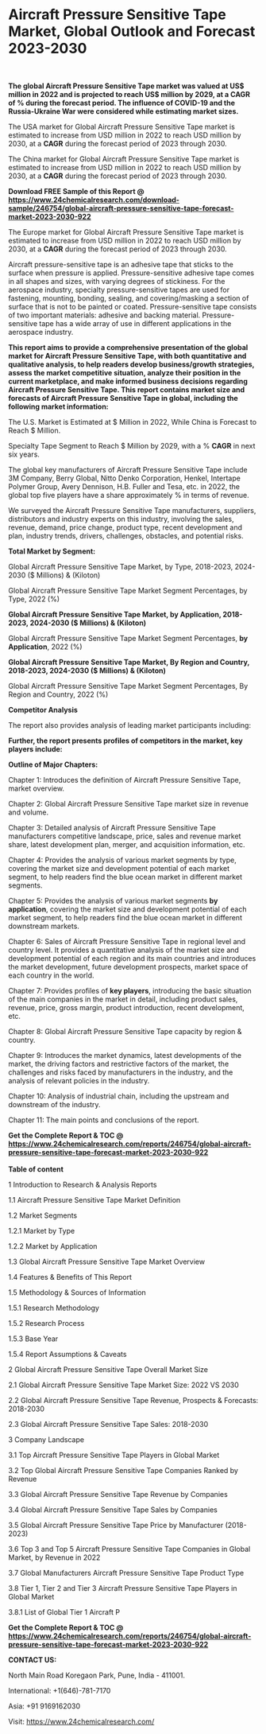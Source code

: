 <h1>Aircraft Pressure Sensitive Tape Market, Global Outlook and Forecast 2023-2030</h1><br/><p><strong>The global Aircraft Pressure Sensitive Tape market was valued at US$ million in 2022 and is projected to reach US$ million by 2029, at a <strong>CAGR</strong> of % during the forecast period. The influence of COVID-19 and the Russia-Ukraine War were considered while estimating market sizes.</strong></p><p>The USA market for Global Aircraft Pressure Sensitive Tape market is estimated to increase from USD million in 2022 to reach USD million by 2030, at a <strong>CAGR</strong> during the forecast period of 2023 through 2030.</p><p>The China market for Global Aircraft Pressure Sensitive Tape market is estimated to increase from USD million in 2022 to reach USD million by 2030, at a <strong>CAGR</strong> during the forecast period of 2023 through 2030.</p><div><b>Download FREE Sample of this Report @ <a href="https://www.24chemicalresearch.com/download-sample/246754/global-aircraft-pressure-sensitive-tape-forecast-market-2023-2030-922">https://www.24chemicalresearch.com/download-sample/246754/global-aircraft-pressure-sensitive-tape-forecast-market-2023-2030-922</a></b></div><p>The Europe market for Global Aircraft Pressure Sensitive Tape market is estimated to increase from USD million in 2022 to reach USD million by 2030, at a <strong>CAGR</strong> during the forecast period of 2023 through 2030.</p><p>Aircraft pressure-sensitive tape is an adhesive tape that sticks to the surface when pressure is applied. Pressure-sensitive adhesive tape comes in all shapes and sizes, with varying degrees of stickiness. For the aerospace industry, specialty pressure-sensitive tapes are used for fastening, mounting, bonding, sealing, and covering/masking a section of surface that is not to be painted or coated. Pressure-sensitive tape consists of two important materials: adhesive and backing material. Pressure-sensitive tape has a wide array of use in different applications in the aerospace industry.</p><p><strong>This report aims to provide a comprehensive presentation of the global market for Aircraft Pressure Sensitive Tape, with both quantitative and qualitative analysis, to help readers develop business/growth strategies, assess the market competitive situation, analyze their position in the current marketplace, and make informed business decisions regarding Aircraft Pressure Sensitive Tape. This report contains market size and forecasts of Aircraft Pressure Sensitive Tape in global, including the following market information:</strong></p><p>The U.S. Market is Estimated at $ Million in 2022, While China is Forecast to Reach $ Million.</p><p>Specialty Tape Segment to Reach $ Million by 2029, with a % <strong>CAGR</strong> in next six years.</p><p>The global key manufacturers of Aircraft Pressure Sensitive Tape include 3M Company, Berry Global, Nitto Denko Corporation, Henkel, Intertape Polymer Group, Avery Dennison, H.B. Fuller and Tesa, etc. in 2022, the global top five players have a share approximately % in terms of revenue.</p><p>We surveyed the Aircraft Pressure Sensitive Tape manufacturers, suppliers, distributors and industry experts on this industry, involving the sales, revenue, demand, price change, product type, recent development and plan, industry trends, drivers, challenges, obstacles, and potential risks.</p><p><strong>Total Market by Segment:</strong></p><p>Global Aircraft Pressure Sensitive Tape Market, by Type, 2018-2023, 2024-2030 ($ Millions) & (Kiloton)</p><p>Global Aircraft Pressure Sensitive Tape Market Segment Percentages, by Type, 2022 (%)</p><p><strong>Global Aircraft Pressure Sensitive Tape Market, <strong>by Application</strong>, 2018-2023, 2024-2030 ($ Millions) & (Kiloton)</strong></p><p>Global Aircraft Pressure Sensitive Tape Market Segment Percentages, <strong>by Application</strong>, 2022 (%)</p><p><strong>Global Aircraft Pressure Sensitive Tape Market, By Region and Country, 2018-2023, 2024-2030 ($ Millions) & (Kiloton)</strong></p><p>Global Aircraft Pressure Sensitive Tape Market Segment Percentages, By Region and Country, 2022 (%)</p><p><strong>Competitor Analysis</strong></p><p>The report also provides analysis of leading market participants including:</p><p><strong>Further, the report presents profiles of competitors in the market, <strong>key players</strong> include:</strong></p><p><strong>Outline of Major Chapters:</strong></p><p>Chapter 1: Introduces the definition of Aircraft Pressure Sensitive Tape, market overview.</p><p>Chapter 2: Global Aircraft Pressure Sensitive Tape market size in revenue and volume.</p><p>Chapter 3: Detailed analysis of Aircraft Pressure Sensitive Tape manufacturers competitive landscape, price, sales and revenue market share, latest development plan, merger, and acquisition information, etc.</p><p>Chapter 4: Provides the analysis of various market segments by type, covering the market size and development potential of each market segment, to help readers find the blue ocean market in different market segments.</p><p>Chapter 5: Provides the analysis of various market segments <strong>by application</strong>, covering the market size and development potential of each market segment, to help readers find the blue ocean market in different downstream markets.</p><p>Chapter 6: Sales of Aircraft Pressure Sensitive Tape in regional level and country level. It provides a quantitative analysis of the market size and development potential of each region and its main countries and introduces the market development, future development prospects, market space of each country in the world.</p><p>Chapter 7: Provides profiles of <strong>key players</strong>, introducing the basic situation of the main companies in the market in detail, including product sales, revenue, price, gross margin, product introduction, recent development, etc.</p><p>Chapter 8: Global Aircraft Pressure Sensitive Tape capacity by region & country.</p><p>Chapter 9: Introduces the market dynamics, latest developments of the market, the driving factors and restrictive factors of the market, the challenges and risks faced by manufacturers in the industry, and the analysis of relevant policies in the industry.</p><p>Chapter 10: Analysis of industrial chain, including the upstream and downstream of the industry.</p><p>Chapter 11: The main points and conclusions of the report.</p><div><b>Get the Complete Report & TOC @ <a href="https://www.24chemicalresearch.com/reports/246754/global-aircraft-pressure-sensitive-tape-forecast-market-2023-2030-922">https://www.24chemicalresearch.com/reports/246754/global-aircraft-pressure-sensitive-tape-forecast-market-2023-2030-922</a></b></div><br><b>Table of content</b><p>1 Introduction to Research & Analysis Reports<br />
 
  1.1 Aircraft Pressure Sensitive Tape Market Definition<br />
 
  1.2 Market Segments<br />
 
  1.2.1 Market by Type<br />
 
  1.2.2 Market by Application<br />
 
  1.3 Global Aircraft Pressure Sensitive Tape Market Overview<br />
 
  1.4 Features & Benefits of This Report<br />
 
  1.5 Methodology & Sources of Information<br />
 
  1.5.1 Research Methodology<br />
 
  1.5.2 Research Process<br />
 
  1.5.3 Base Year<br />
 
  1.5.4 Report Assumptions & Caveats<br />
 
 2 Global Aircraft Pressure Sensitive Tape Overall Market Size<br />
 
  2.1 Global Aircraft Pressure Sensitive Tape Market Size: 2022 VS 2030<br />
 
  2.2 Global Aircraft Pressure Sensitive Tape Revenue, Prospects & Forecasts: 2018-2030<br />
 
  2.3 Global Aircraft Pressure Sensitive Tape Sales: 2018-2030<br />
 
 3 Company Landscape<br />
 
  3.1 Top Aircraft Pressure Sensitive Tape Players in Global Market<br />
 
  3.2 Top Global Aircraft Pressure Sensitive Tape Companies Ranked by Revenue<br />
 
  3.3 Global Aircraft Pressure Sensitive Tape Revenue by Companies<br />
 
  3.4 Global Aircraft Pressure Sensitive Tape Sales by Companies<br />
 
  3.5 Global Aircraft Pressure Sensitive Tape Price by Manufacturer (2018-2023)<br />
 
  3.6 Top 3 and Top 5 Aircraft Pressure Sensitive Tape Companies in Global Market, by Revenue in 2022<br />
 
  3.7 Global Manufacturers Aircraft Pressure Sensitive Tape Product Type<br />
 
  3.8 Tier 1, Tier 2 and Tier 3 Aircraft Pressure Sensitive Tape Players in Global Market<br />
 
  3.8.1 List of Global Tier 1 Aircraft P<br><div><b>Get the Complete Report & TOC @ <a href="https://www.24chemicalresearch.com/reports/246754/global-aircraft-pressure-sensitive-tape-forecast-market-2023-2030-922">https://www.24chemicalresearch.com/reports/246754/global-aircraft-pressure-sensitive-tape-forecast-market-2023-2030-922</a></b></div></p>
 
 <b>CONTACT US:</b><br>
 
 North Main Road Koregaon Park, Pune, India - 411001.<br/>
 
 International: +1(646)-781-7170<br/>
 
 Asia: +91 9169162030<br/>
 
 Visit: <a href="https://www.24chemicalresearch.com/">https://www.24chemicalresearch.com/</a>
 
 <br>